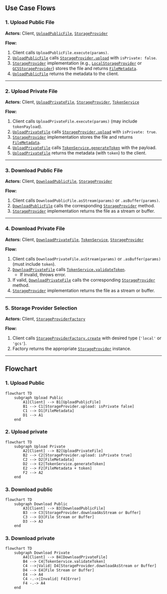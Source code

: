 ## Use Case Flows

### 1. Upload Public File

**Actors:** Client, [`UploadPublicFile`](src/application/UploadPublicFile.ts), [`StorageProvider`](src/interfaces/StorageProvider.ts)

**Flow:**
1. Client calls `UploadPublicFile.execute(params)`.
2. [`UploadPublicFile`](src/application/UploadPublicFile.ts) calls [`StorageProvider.upload`](src/interfaces/StorageProvider.ts) with `isPrivate: false`.
3. [`StorageProvider`](src/interfaces/StorageProvider.ts) implementation (e.g., [`LocalStorageProvider`](src/infrastructure/LocalStorageProvider.ts) or [`GCSStorageProvider`](src/infrastructure/GCSStorageProvider.ts)) stores the file and returns [`FileMetadata`](src/domain/FileMetadata.ts).
4. [`UploadPublicFile`](src/application/UploadPublicFile.ts) returns the metadata to the client.

---

### 2. Upload Private File

**Actors:** Client, [`UploadPrivateFile`](src/application/UploadPrivateFile.ts), [`StorageProvider`](src/interfaces/StorageProvider.ts), [`TokenService`](src/interfaces/TokenService.ts)

**Flow:**
1. Client calls `UploadPrivateFile.execute(params)` (may include `tokenPayload`).
2. [`UploadPrivateFile`](src/application/UploadPrivateFile.ts) calls [`StorageProvider.upload`](src/interfaces/StorageProvider.ts) with `isPrivate: true`.
3. [`StorageProvider`](src/interfaces/StorageProvider.ts) implementation stores the file and returns [`FileMetadata`](src/domain/FileMetadata.ts).
4. [`UploadPrivateFile`](src/application/UploadPrivateFile.ts) calls [`TokenService.generateToken`](src/interfaces/TokenService.ts) with the payload.
5. [`UploadPrivateFile`](src/application/UploadPrivateFile.ts) returns the metadata (with `token`) to the client.

---

### 3. Download Public File

**Actors:** Client, [`DownloadPublicFile`](src/application/DownloadPublicFile.ts), [`StorageProvider`](src/interfaces/StorageProvider.ts)

**Flow:**
1. Client calls `DownloadPublicFile.asStream(params)` or `.asBuffer(params)`.
2. [`DownloadPublicFile`](src/application/DownloadPublicFile.ts) calls the corresponding [`StorageProvider`](src/interfaces/StorageProvider.ts) method.
3. [`StorageProvider`](src/interfaces/StorageProvider.ts) implementation returns the file as a stream or buffer.

---

### 4. Download Private File

**Actors:** Client, [`DownloadPrivateFile`](src/application/DownloadPrivateFile.ts), [`TokenService`](src/interfaces/TokenService.ts), [`StorageProvider`](src/interfaces/StorageProvider.ts)

**Flow:**
1. Client calls `DownloadPrivateFile.asStream(params)` or `.asBuffer(params)` (must include `token`).
2. [`DownloadPrivateFile`](src/application/DownloadPrivateFile.ts) calls [`TokenService.validateToken`](src/interfaces/TokenService.ts).
   - If invalid, throws error.
3. If valid, [`DownloadPrivateFile`](src/application/DownloadPrivateFile.ts) calls the corresponding [`StorageProvider`](src/interfaces/StorageProvider.ts) method.
4. [`StorageProvider`](src/interfaces/StorageProvider.ts) implementation returns the file as a stream or buffer.

---

### 5. Storage Provider Selection

**Actors:** Client, [`StorageProviderFactory`](src/infrastructure/StorageProviderFactory.ts)

**Flow:**
1. Client calls [`StorageProviderFactory.create`](src/infrastructure/StorageProviderFactory.ts) with desired type (`'local'` or `'gcs'`).
2. Factory returns the appropriate [`StorageProvider`](src/interfaces/StorageProvider.ts) instance.

---

## Flowchart

### 1. Upload Public

```mermaid
flowchart TD
    subgraph Upload Public
        A1[Client] --> B1[UploadPublicFile]
        B1 --> C1[StorageProvider.upload: isPrivate false]
        C1 --> D1[FileMetadata]
        D1 --> A1
    end
```

### 2. Upload private

```mermaid
flowchart TD
    subgraph Upload Private
        A2[Client] --> B2[UploadPrivateFile]
        B2 --> C2[StorageProvider.upload: isPrivate true]
        C2 --> D2[FileMetadata]
        D2 --> E2[TokenService.generateToken]
        E2 --> F2[FileMetadata + token]
        F2 --> A2
    end
```

### 3. Download public

```mermaid
flowchart TD
    subgraph Download Public
        A3[Client] --> B3[DownloadPublicFile]
        B3 --> C3[StorageProvider.downloadAsStream or Buffer]
        C3 --> D3[File Stream or Buffer]
        D3 --> A3
    end
```

### 3. Download private

```mermaid
flowchart TD
    subgraph Download Private
        A4[Client] --> B4[DownloadPrivateFile]
        B4 --> C4[TokenService.validateToken]
        C4 -->|Valid| D4[StorageProvider.downloadAsStream or Buffer]
        D4 --> E4[File Stream or Buffer]
        E4 --> A4
        C4 -.->|Invalid| F4[Error]
        F4 -.-> A4
    end
```